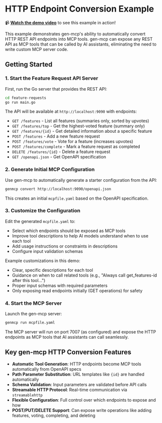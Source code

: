 # HTTP Endpoint Conversion Example

📹 **[Watch the demo video](https://youtu.be/boMyFzpgJoA)** to see this example in action!

This example demonstrates gen-mcp's ability to automatically convert HTTP REST API endpoints into MCP tools. gen-mcp can expose any REST API as MCP tools that can be called by AI assistants, eliminating the need to write custom MCP server code.

## Getting Started

### 1. Start the Feature Request API Server

First, run the Go server that provides the REST API:

```bash
cd feature-requests
go run main.go
```

The API will be available at `http://localhost:9090` with endpoints:
- `GET /features` - List all features (summaries only, sorted by upvotes)
- `GET /features/top` - Get the highest-voted feature (summary only)
- `GET /features/{id}` - Get detailed information about a specific feature
- `POST /features` - Add a new feature request
- `POST /features/vote` - Vote for a feature (increases upvotes)
- `POST /features/complete` - Mark a feature request as completed
- `DELETE /features/{id}` - Delete a feature request
- `GET /openapi.json` - Get OpenAPI specification

### 2. Generate Initial MCP Configuration

Use gen-mcp to automatically generate a starter configuration from the API:

```bash
genmcp convert http://localhost:9090/openapi.json
```

This creates an initial `mcpfile.yaml` based on the OpenAPI specification.

### 3. Customize the Configuration

Edit the generated `mcpfile.yaml` to:
- Select which endpoints should be exposed as MCP tools
- Improve tool descriptions to help AI models understand when to use each tool
- Add usage instructions or constraints in descriptions
- Configure input validation schemas

Example customizations in this demo:
- Clear, specific descriptions for each tool
- Guidance on when to call related tools (e.g., "Always call get_features-id after this tool...")
- Proper input schemas with required parameters
- Only exposing read endpoints initially (GET operations) for safety

### 4. Start the MCP Server

Launch the gen-mcp server:

```bash
genmcp run mcpfile.yaml
```

The MCP server will run on port 7007 (as configured) and expose the HTTP endpoints as MCP tools that AI assistants can call seamlessly.

## Key gen-mcp HTTP Conversion Features

- **Automatic Tool Generation**: HTTP endpoints become MCP tools automatically from OpenAPI specs
- **Path Parameter Substitution**: URL templates like `{id}` are handled automatically  
- **Schema Validation**: Input parameters are validated before API calls
- **Streamable HTTP Protocol**: Real-time communication via `streamablehttp`
- **Flexible Configuration**: Full control over which endpoints to expose and how
- **POST/PUT/DELETE Support**: Can expose write operations like adding features, voting, completing, and deleting